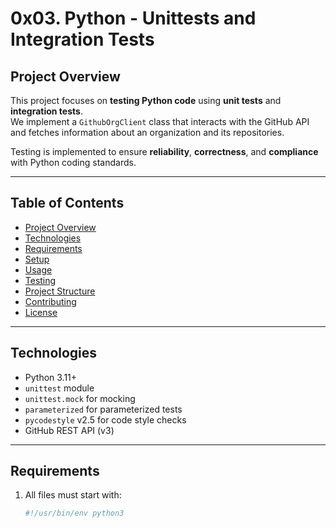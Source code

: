 # 0x03. Python - Unittests and Integration Tests

## Project Overview

This project focuses on **testing Python code** using **unit tests** and **integration tests**.  
We implement a `GithubOrgClient` class that interacts with the GitHub API and fetches information about an organization and its repositories.  

Testing is implemented to ensure **reliability**, **correctness**, and **compliance** with Python coding standards.

---

## Table of Contents

- [Project Overview](#project-overview)
- [Technologies](#technologies)
- [Requirements](#requirements)
- [Setup](#setup)
- [Usage](#usage)
- [Testing](#testing)
- [Project Structure](#project-structure)
- [Contributing](#contributing)
- [License](#license)

---

## Technologies

- Python 3.11+
- `unittest` module
- `unittest.mock` for mocking
- `parameterized` for parameterized tests
- `pycodestyle` v2.5 for code style checks
- GitHub REST API (v3)

---

## Requirements

1. All files must start with:

   ```bash
   #!/usr/bin/env python3
